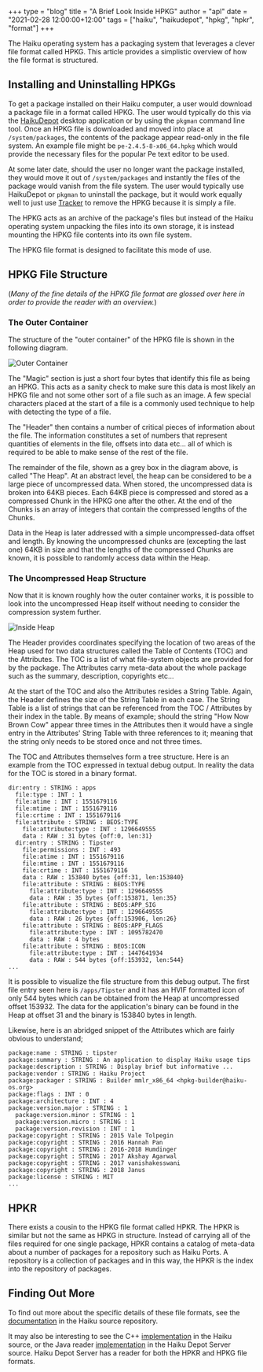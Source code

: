 +++
type = "blog"
title = "A Brief Look Inside HPKG"
author = "apl"
date = "2021-02-28 12:00:00+12:00"
tags = ["haiku", "haikudepot", "hpkg", "hpkr", "format"]
+++

The Haiku operating system has a packaging system that leverages a clever file format called HPKG.  This article provides a simplistic overview of how the file format is structured.

## Installing and Uninstalling HPKGs

To get a package installed on their Haiku computer, a user would download a package file in a format called HPKG.  The user would typically do this via the [HaikuDepot](https://www.haiku-os.org/docs/userguide/en/applications/haikudepot.html) desktop application or by using the `pkgman` command line tool.  Once an HPKG file is downloaded and moved into place at `/system/packages`, the contents of the package appear read-only in the file system.  An example file might be `pe-2.4.5-8-x86_64.hpkg` which would provide the necessary files for the popular Pe text editor to be used.

At some later date, should the user no longer want the package installed, they would move it out of `/system/packages` and instantly the files of the package would vanish from the file system.  The user would typically use HaikuDepot or `pkgman` to uninstall the package, but it would work equally well to just use [Tracker](https://www.haiku-os.org/docs/userguide/en/tracker.html) to remove the HPKG because it is simply a file.

The HPKG acts as an archive of the package's files but instead of the Haiku operating system unpacking the files into its own storage, it is instead mounting the HPKG file contents into its own file system.

The HPKG file format is designed to facilitate this mode of use.

## HPKG File Structure

(_Many of the fine details of the HPKG file format are glossed over here in order to provide the reader with an overview._)

### The Outer Container

The structure of the "outer container" of the HPKG file is shown in the following diagram.

![Outer Container](/files/blog/apl/look_at_hpkg/outercontainer.png)

The "Magic" section is just a short four bytes that identify this file as being an HPKG.  This acts as a sanity check to make sure this data is most likely an HPKG file and not some other sort of a file such as an image.  A few special characters placed at the start of a file is a commonly used technique to help with detecting the type of a file.

The "Header" then contains a number of critical pieces of information about the file.  The information constitutes a set of numbers that represent quantities of elements in the file, offsets into data etc... all of which is required to be able to make sense of the rest of the file.

The remainder of the file, shown as a grey box in the diagram above, is called "The Heap".  At an abstract level, the heap can be considered to be a large piece of uncompressed data.  When stored, the uncompressed data is broken into 64KB pieces.  Each 64KB piece is compressed and stored as a compressed Chunk in the HPKG one after the other.  At the end of the Chunks is an array of integers that contain the compressed lengths of the Chunks.

Data in the Heap is later addressed with a simple uncompressed-data offset and length.  By knowing the uncompressed chunks are (excepting the last one) 64KB in size and that the lengths of the compressed Chunks are known, it is possible to randomly access data within the Heap.

### The Uncompressed Heap Structure

Now that it is known roughly how the outer container works, it is possible to look into the uncompressed Heap itself without needing to consider the compression system further.

![Inside Heap](/files/blog/apl/look_at_hpkg/insideheap.png)

The Header provides coordinates specifying the location of two areas of the Heap used for two data structures called the Table of Contents (TOC) and the Attributes.  The TOC is a list of what file-system objects are provided for by the package.  The Attributes carry meta-data about the whole package such as the summary, description, copyrights etc...

At the start of the TOC and also the Attributes resides a String Table.  Again, the Header defines the size of the String Table in each case.  The String Table is a list of strings that can be referenced from the TOC / Attributes by their index in the table.  By means of example; should the string "How Now Brown Cow" appear three times in the Attributes then it would have a single entry in the Attributes' String Table with three references to it; meaning that the string only needs to be stored once and not three times.

The TOC and Attributes themselves form a tree structure.  Here is an example from the TOC expressed in textual debug output.  In reality the data for the TOC is stored in a binary format.

```
dir:entry : STRING : apps
  file:type : INT : 1
  file:atime : INT : 1551679116
  file:mtime : INT : 1551679116
  file:crtime : INT : 1551679116
  file:attribute : STRING : BEOS:TYPE
    file:attribute:type : INT : 1296649555
    data : RAW : 31 bytes {off:0, len:31}
  dir:entry : STRING : Tipster
    file:permissions : INT : 493
    file:atime : INT : 1551679116
    file:mtime : INT : 1551679116
    file:crtime : INT : 1551679116
    data : RAW : 153840 bytes {off:31, len:153840}
    file:attribute : STRING : BEOS:TYPE
      file:attribute:type : INT : 1296649555
      data : RAW : 35 bytes {off:153871, len:35}
    file:attribute : STRING : BEOS:APP_SIG
      file:attribute:type : INT : 1296649555
      data : RAW : 26 bytes {off:153906, len:26}
    file:attribute : STRING : BEOS:APP_FLAGS
      file:attribute:type : INT : 1095782470
      data : RAW : 4 bytes
    file:attribute : STRING : BEOS:ICON
      file:attribute:type : INT : 1447641934
      data : RAW : 544 bytes {off:153932, len:544}
...
```

It is possible to visualize the file structure from this debug output.  The first file entry seen here is `/apps/Tipster` and it has an HVIF formatted icon of only 544 bytes which can be obtained from the Heap at uncompressed offset 153932.  The data for the application's binary can be found in the Heap at offset 31 and the binary is 153840 bytes in length.

Likewise, here is an abridged snippet of the Attributes which are fairly obvious to understand;

```
package:name : STRING : tipster
package:summary : STRING : An application to display Haiku usage tips
package:description : STRING : Display brief but informative ...
package:vendor : STRING : Haiku Project
package:packager : STRING : Builder mmlr_x86_64 <hpkg-builder@haiku-os.org>
package:flags : INT : 0
package:architecture : INT : 4
package:version.major : STRING : 1
  package:version.minor : STRING : 1
  package:version.micro : STRING : 1
  package:version.revision : INT : 1
package:copyright : STRING : 2015 Vale Tolpegin
package:copyright : STRING : 2016 Hannah Pan
package:copyright : STRING : 2016-2018 Humdinger
package:copyright : STRING : 2017 Akshay Agarwal
package:copyright : STRING : 2017 vanishakesswani
package:copyright : STRING : 2018 Janus
package:license : STRING : MIT
...
```

## HPKR

There exists a cousin to the HPKG file format called HPKR.  The HPKR is similar but not the same as HPKG in structure.  Instead of carrying all of the files required for one single package, HPKR contains a catalog of meta-data about a number of packages for a repository such as Haiku Ports.  A repository is a collection of packages and in this way, the HPKR is the index into the repository of packages.

## Finding Out More

To find out more about the specific details of these file formats, see the [documentation](https://git.haiku-os.org/haiku/tree/docs/develop/packages/FileFormat.rst) in the Haiku source repository.

It may also be interesting to see the C++ [implementation](https://git.haiku-os.org/haiku/tree/src/kits/package/hpkg) in the Haiku source, or the Java reader [implementation](https://github.com/haiku/haikudepotserver/tree/master/haikudepotserver-packagefile) in the Haiku Depot Server source.  Haiku Depot Server has a reader for both the HPKR and HPKG file formats.

